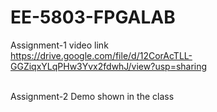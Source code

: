 # EE-5803-FPGALAB

Assignment-1 video link
<br>
https://drive.google.com/file/d/12CorAcTLL-GGZiqxYLqPHw3Yvx2fdwhJ/view?usp=sharing

<br>
Assignment-2
Demo shown in the class
